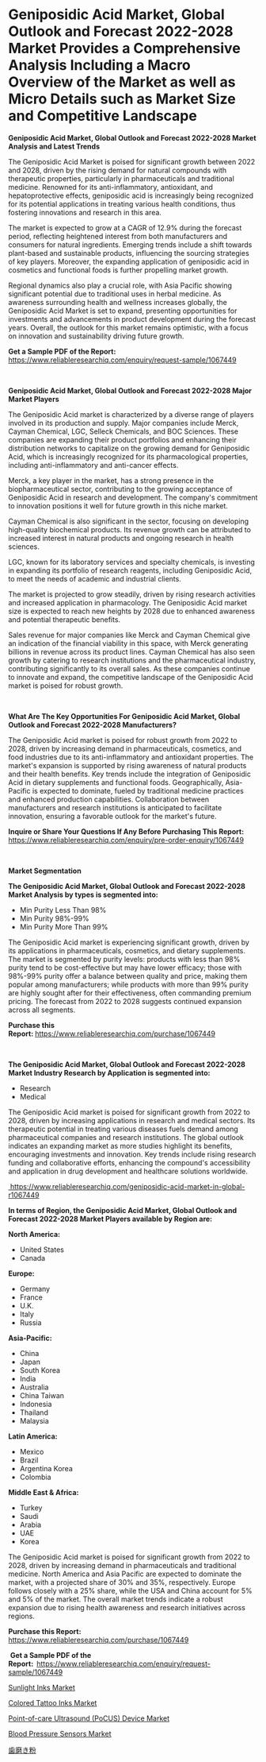 <p><h1>Geniposidic Acid Market, Global Outlook and Forecast 2022-2028 Market Provides a Comprehensive Analysis Including a Macro Overview of the Market as well as Micro Details such as Market Size and Competitive Landscape</h1></p><p><strong>Geniposidic Acid Market, Global Outlook and Forecast 2022-2028 Market Analysis and Latest Trends</strong></p>
<p><p>The Geniposidic Acid Market is poised for significant growth between 2022 and 2028, driven by the rising demand for natural compounds with therapeutic properties, particularly in pharmaceuticals and traditional medicine. Renowned for its anti-inflammatory, antioxidant, and hepatoprotective effects, geniposidic acid is increasingly being recognized for its potential applications in treating various health conditions, thus fostering innovations and research in this area.</p><p>The market is expected to grow at a CAGR of 12.9% during the forecast period, reflecting heightened interest from both manufacturers and consumers for natural ingredients. Emerging trends include a shift towards plant-based and sustainable products, influencing the sourcing strategies of key players. Moreover, the expanding application of geniposidic acid in cosmetics and functional foods is further propelling market growth.</p><p>Regional dynamics also play a crucial role, with Asia Pacific showing significant potential due to traditional uses in herbal medicine. As awareness surrounding health and wellness increases globally, the Geniposidic Acid Market is set to expand, presenting opportunities for investments and advancements in product development during the forecast years. Overall, the outlook for this market remains optimistic, with a focus on innovation and sustainability driving future growth.</p></p>
<p><strong>Get a Sample PDF of the Report:&nbsp;</strong> <a href="https://www.reliableresearchiq.com/enquiry/request-sample/1067449">https://www.reliableresearchiq.com/enquiry/request-sample/1067449</a></p>
<p>&nbsp;</p>
<p><strong>Geniposidic Acid Market, Global Outlook and Forecast 2022-2028 Major Market Players</strong></p>
<p><p>The Geniposidic Acid market is characterized by a diverse range of players involved in its production and supply. Major companies include Merck, Cayman Chemical, LGC, Selleck Chemicals, and BOC Sciences. These companies are expanding their product portfolios and enhancing their distribution networks to capitalize on the growing demand for Geniposidic Acid, which is increasingly recognized for its pharmacological properties, including anti-inflammatory and anti-cancer effects.</p><p>Merck, a key player in the market, has a strong presence in the biopharmaceutical sector, contributing to the growing acceptance of Geniposidic Acid in research and development. The company's commitment to innovation positions it well for future growth in this niche market.</p><p>Cayman Chemical is also significant in the sector, focusing on developing high-quality biochemical products. Its revenue growth can be attributed to increased interest in natural products and ongoing research in health sciences. </p><p>LGC, known for its laboratory services and specialty chemicals, is investing in expanding its portfolio of research reagents, including Geniposidic Acid, to meet the needs of academic and industrial clients.</p><p>The market is projected to grow steadily, driven by rising research activities and increased application in pharmacology. The Geniposidic Acid market size is expected to reach new heights by 2028 due to enhanced awareness and potential therapeutic benefits.</p><p>Sales revenue for major companies like Merck and Cayman Chemical give an indication of the financial viability in this space, with Merck generating billions in revenue across its product lines. Cayman Chemical has also seen growth by catering to research institutions and the pharmaceutical industry, contributing significantly to its overall sales. As these companies continue to innovate and expand, the competitive landscape of the Geniposidic Acid market is poised for robust growth.</p></p>
<p>&nbsp;</p>
<p><strong>What Are The Key Opportunities For Geniposidic Acid Market, Global Outlook and Forecast 2022-2028 Manufacturers?</strong></p>
<p><p>The Geniposidic Acid market is poised for robust growth from 2022 to 2028, driven by increasing demand in pharmaceuticals, cosmetics, and food industries due to its anti-inflammatory and antioxidant properties. The market's expansion is supported by rising awareness of natural products and their health benefits. Key trends include the integration of Geniposidic Acid in dietary supplements and functional foods. Geographically, Asia-Pacific is expected to dominate, fueled by traditional medicine practices and enhanced production capabilities. Collaboration between manufacturers and research institutions is anticipated to facilitate innovation, ensuring a favorable outlook for the market's future.</p></p>
<p><strong>Inquire or Share Your Questions If Any Before Purchasing This Report:</strong> <a href="https://www.reliableresearchiq.com/enquiry/pre-order-enquiry/1067449">https://www.reliableresearchiq.com/enquiry/pre-order-enquiry/1067449</a></p>
<p>&nbsp;</p>
<p><strong>Market Segmentation</strong></p>
<p><strong>The Geniposidic Acid Market, Global Outlook and Forecast 2022-2028 Market Analysis by types is segmented into:</strong></p>
<p><ul><li>Min Purity Less Than 98%</li><li>Min Purity 98%-99%</li><li>Min Purity More Than 99%</li></ul></p>
<p><p>The Geniposidic Acid market is experiencing significant growth, driven by its applications in pharmaceuticals, cosmetics, and dietary supplements. The market is segmented by purity levels: products with less than 98% purity tend to be cost-effective but may have lower efficacy; those with 98%-99% purity offer a balance between quality and price, making them popular among manufacturers; while products with more than 99% purity are highly sought after for their effectiveness, often commanding premium pricing. The forecast from 2022 to 2028 suggests continued expansion across all segments.</p></p>
<p><strong>Purchase this Report:&nbsp;</strong><a href="https://www.reliableresearchiq.com/purchase/1067449">https://www.reliableresearchiq.com/purchase/1067449</a></p>
<p>&nbsp;</p>
<p><strong>The Geniposidic Acid Market, Global Outlook and Forecast 2022-2028 Market Industry Research by Application is segmented into:</strong></p>
<p><ul><li>Research</li><li>Medical</li></ul></p>
<p><p>The Geniposidic Acid market is poised for significant growth from 2022 to 2028, driven by increasing applications in research and medical sectors. Its therapeutic potential in treating various diseases fuels demand among pharmaceutical companies and research institutions. The global outlook indicates an expanding market as more studies highlight its benefits, encouraging investments and innovation. Key trends include rising research funding and collaborative efforts, enhancing the compound's accessibility and application in drug development and healthcare solutions worldwide.</p></p>
<p><a href="https://www.reliableresearchiq.com/geniposidic-acid-market-in-global-r1067449">&nbsp;https://www.reliableresearchiq.com/geniposidic-acid-market-in-global-r1067449</a></p>
<p><strong>In terms of Region, the Geniposidic Acid Market, Global Outlook and Forecast 2022-2028 Market Players available by Region are:</strong></p>
<p>
    <p> <strong> North America: </strong>
        <ul>
            <li>United States</li>
            <li>Canada</li>
        </ul>
        </p> 
    <p> <strong> Europe: </strong>
        <ul>
            <li>Germany</li>
            <li>France</li>
            <li>U.K.</li>
            <li>Italy</li>
            <li>Russia</li>
        </ul>
        </p> 
    <p> <strong> Asia-Pacific: </strong>
        <ul>
            <li>China</li>
            <li>Japan</li>
            <li>South Korea</li>
            <li>India</li>
            <li>Australia</li>
            <li>China Taiwan</li>
            <li>Indonesia</li>
            <li>Thailand</li>
            <li>Malaysia</li>
        </ul>
        </p> 
    <p> <strong> Latin America: </strong>
        <ul>
            <li>Mexico</li>
            <li>Brazil</li>
            <li>Argentina Korea</li>
            <li>Colombia</li>
        </ul>
        </p> 
    <p> <strong> Middle East & Africa: </strong>
        <ul>
            <li>Turkey</li>
            <li>Saudi</li>
            <li>Arabia</li>
            <li>UAE</li>
            <li>Korea</li>
        </ul>
    </p>
    </p>
<p><p>The Geniposidic Acid market is poised for significant growth from 2022 to 2028, driven by increasing demand in pharmaceuticals and traditional medicine. North America and Asia Pacific are expected to dominate the market, with a projected share of 30% and 35%, respectively. Europe follows closely with a 25% share, while the USA and China account for 5% and 5% of the market. The overall market trends indicate a robust expansion due to rising health awareness and research initiatives across regions.</p></p>
<p><strong>Purchase this Report: </strong><a href="https://www.reliableresearchiq.com/purchase/1067449">https://www.reliableresearchiq.com/purchase/1067449</a></p>
<p>&nbsp;<strong>Get a Sample PDF of the Report:&nbsp;&nbsp;</strong><a href="https://www.reliableresearchiq.com/enquiry/request-sample/1067449">https://www.reliableresearchiq.com/enquiry/request-sample/1067449</a></p>
<p><strong></strong></p>
<p><p><a href="https://medium.com/@kirstencharrison82024/sunlight-inks-market-investigation-industry-evolution-and-forecast-till-2031-1df14d234872">Sunlight Inks Market</a></p><p><a href="https://medium.com/@chadlabadie2023/global-colored-tattoo-inks-market-trends-insights-into-growth-opportunities-and-challenges-3443b68ac457">Colored Tattoo Inks Market</a></p><p><a href="https://issuu.com/reportprime-2/docs/point-of-care-ultrasound-pocus-devi_6565b7820da042">Point-of-care Ultrasound (PoCUS) Device Market</a></p><p><a href="https://www.linkedin.com/pulse/emerging-trends-blood-pressure-sensors-market-global-outlook-lgy2f?trackingId=OzbwDf51QxGE7fIxXfzLJQ%3D%3D">Blood Pressure Sensors Market</a></p><p><a href="https://medium.com/@tubbs463/%E6%AD%AF%E7%A3%A8%E3%81%8D%E7%B2%89%E5%B8%82%E5%A0%B4%E3%81%AE%E3%83%8A%E3%83%93%E3%82%B2%E3%83%BC%E3%82%B7%E3%83%A7%E3%83%B3-2024%E5%B9%B4%E3%81%8B%E3%82%892031%E5%B9%B4%E3%81%BE%E3%81%A7%E3%81%AE%E6%9C%9F%E9%96%93%E3%81%AB%E3%81%8A%E3%81%91%E3%82%8B%E5%B0%82%E9%96%80%E5%AE%B6%E3%81%AE%E5%88%86%E6%9E%90%E3%81%A8%E5%B8%82%E5%A0%B4%E4%BA%88%E6%B8%AC-4dd6282e5f8c">歯磨き粉</a></p></p>